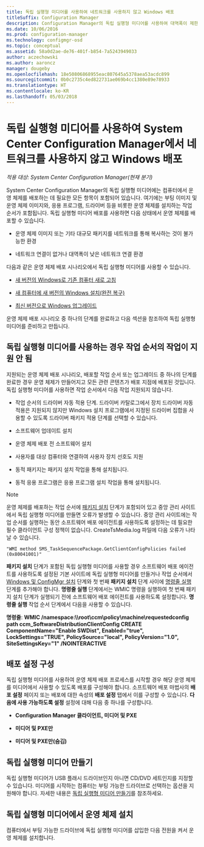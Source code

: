 ```yaml
---
title: 독립 실행형 미디어를 사용하여 네트워크를 사용하지 않고 Windows 배포
titleSuffix: Configuration Manager
description: Configuration Manager의 독립 실행형 미디어를 사용하여 대역폭이 제한된 운영 체제를 배포하거나 컴퓨터를 새로 고치거나 설치 또는 업그레이드하는 옵션으로 사용할 수 있습니다.
ms.date: 10/06/2016
ms.prod: configuration-manager
ms.technology: configmgr-osd
ms.topic: conceptual
ms.assetid: 58a0d2ae-de76-401f-b854-7a5243949033
author: aczechowski
ms.author: aaroncz
manager: dougeby
ms.openlocfilehash: 18e50806868955eac807645a5378aea53acdc899
ms.sourcegitcommit: 0b0c2735c4ed822731ae069b4cc1380e89e78933
ms.translationtype: HT
ms.contentlocale: ko-KR
ms.lasthandoff: 05/03/2018
---
```

# <a name="use-stand-alone-media-to-deploy-windows-without-using-the-network-in-system-center-configuration-manager"></a>독립 실행형 미디어를 사용하여 System Center Configuration Manager에서 네트워크를 사용하지 않고 Windows 배포

*적용 대상: System Center Configuration Manager(현재 분기)*

System Center Configuration Manager의 독립 실행형 미디어에는 컴퓨터에서 운영 체제를 배포하는 데 필요한 모든 항목이 포함되어 있습니다. 여기에는 부팅 이미지 및 운영 체제 이미지와, 응용 프로그램, 드라이버 등을 비롯한 운영 체제를 설치하는 작업 순서가 포함됩니다. 독립 실행형 미디어 배포를 사용하면 다음 상태에서 운영 체제를 배포할 수 있습니다.  

-   운영 체제 이미지 또는 기타 대규모 패키지를 네트워크를 통해 복사하는 것이 불가능한 환경  

-   네트워크 연결이 없거나 대역폭이 낮은 네트워크 연결 환경  

다음과 같은 운영 체제 배포 시나리오에서 독립 실행형 미디어를 사용할 수 있습니다.  

-   [새 버전의 Windows로 기존 컴퓨터 새로 고침](refresh-an-existing-computer-with-a-new-version-of-windows.md)  

-   [새 컴퓨터에 새 버전의 Windows 설치(완전 복구)](install-new-windows-version-new-computer-bare-metal.md)  

-   [최신 버전으로 Windows 업그레이드](upgrade-windows-to-the-latest-version.md)  

 운영 체제 배포 시나리오 중 하나의 단계를 완료하고 다음 섹션을 참조하여 독립 실행형 미디어를 준비하고 만듭니다.  

## <a name="task-sequence-actions-not-supported-when-using-stand-alone-media"></a>독립 실행형 미디어를 사용하는 경우 작업 순서의 작업이 지원 안 됨  
 지원되는 운영 체제 배포 시나리오, 배포할 작업 순서 또는 업그레이드 중 하나의 단계를 완료한 경우 운영 체제가 만들어지고 모든 관련 콘텐츠가 배포 지점에 배포된 것입니다. 독립 실행형 미디어를 사용하면 작업 순서에서 다음 작업 지원되지 않습니다.  

-   작업 순서의 드라이버 자동 적용 단계. 드라이버 카탈로그에서 장치 드라이버 자동 적용은 지원되지 않지만 Windows 설치 프로그램에서 지정된 드라이버 집합을 사용할 수 있도록 드라이버 패키지 적용 단계를 선택할 수 있습니다.  

-   소프트웨어 업데이트 설치  

-   운영 체제 배포 전 소프트웨어 설치  

-   사용자를 대상 컴퓨터와 연결하여 사용자 장치 선호도 지원  

-   동적 패키지는 패키지 설치 작업을 통해 설치됩니다.  

-   동적 응용 프로그램은 응용 프로그램 설치 작업을 통해 설치됩니다.  

> [!NOTE]  
>  운영 체제를 배포하는 작업 순서에 [패키지 설치](../understand/task-sequence-steps.md#BKMK_InstallPackage) 단계가 포함되어 있고 중앙 관리 사이트에서 독립 실행형 미디어를 만들면 오류가 발생할 수 있습니다. 중앙 관리 사이트에는 작업 순서를 실행하는 동안 소프트웨어 배포 에이전트를 사용하도록 설정하는 데 필요한 필수 클라이언트 구성 정책이 없습니다. CreateTsMedia.log 파일에 다음 오류가 나타날 수 있습니다.  
>   
>  `"WMI method SMS_TaskSequencePackage.GetClientConfigPolicies failed (0x80041001)"`
>   
>  **패키지 설치** 단계가 포함된 독립 실행형 미디어를 사용할 경우 소프트웨어 배포 에이전트를 사용하도록 설정된 기본 사이트에 독립 실행형 미디어를 만들거나 작업 순서에서 [Windows 및 ConfigMgr 설치](../understand/task-sequence-steps.md#BKMK_SetupWindowsandConfigMgr) 단계와 첫 번째 **패키지 설치** 단계 사이에 [명령줄 실행](../understand/task-sequence-steps.md#BKMK_RunCommandLine) 단계를 추가해야 합니다. **명령줄 실행** 단계에서는 WMIC 명령을 실행하여 첫 번째 패키지 설치 단계가 실행되기 전에 소프트웨어 배포 에이전트를 사용하도록 설정합니다. **명령줄 실행** 작업 순서 단계에서 다음을 사용할 수 있습니다.  
>   
>  **명령줄**: **WMIC /namespace:\\\root\ccm\policy\machine\requestedconfig path ccm_SoftwareDistributionClientConfig CREATE ComponentName="Enable SWDist", Enabled="true", LockSettings="TRUE", PolicySource="local", PolicyVersion="1.0", SiteSettingsKey="1" /NOINTERACTIVE**  

## <a name="configure-deployment-settings"></a>배포 설정 구성  
 독립 실행형 미디어를 사용하여 운영 체제 배포 프로세스를 시작할 경우 해당 운영 체제를 미디어에서 사용할 수 있도록 배포를 구성해야 합니다. 소프트웨어 배포 마법사의 **배포 설정** 페이지 또는 배포에 대한 속성의 **배포 설정** 탭에서 이를 구성할 수 있습니다.  **다음에 사용 가능하도록 설정** 설정에 대해 다음 중 하나를 구성합니다.  

-   **Configuration Manager 클라이언트, 미디어 및 PXE**  

-   **미디어 및 PXE만**  

-   **미디어 및 PXE만(숨김)**  

## <a name="create-the-stand-alone-media"></a>독립 실행형 미디어 만들기  
 독립 실행형 미디어가 USB 플래시 드라이브인지 아니면 CD/DVD 세트인지를 지정할 수 있습니다. 미디어를 시작하는 컴퓨터는 부팅 가능한 드라이브로 선택하는 옵션을 지원해야 합니다. 자세한 내용은 [독립 실행형 미디어 만들기](create-stand-alone-media.md)를 참조하세요.  

## <a name="install-the-operating-system-from-stand-alone-media"></a>독립 실행형 미디어에서 운영 체제 설치  
 컴퓨터에서 부팅 가능한 드라이브에 독립 실행형 미디어를 삽입한 다음 전원을 켜서 운영 체제를 설치합니다.  
